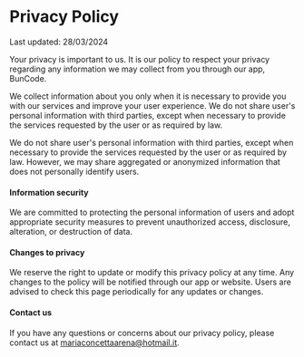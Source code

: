 # **Privacy Policy**
Last updated: 28/03/2024

Your privacy is important to us. It is our policy to respect your privacy regarding any information we may collect from you through our app, BunCode.

We collect information about you only when it is necessary to provide you with our services and improve your user experience. We do not share user's personal information with third parties, except when necessary to provide the services requested by the user or as required by law.

We do not share user's personal information with third parties, except when necessary to provide the services requested by the user or as required by law. However, we may share aggregated or anonymized information that does not personally identify users.

#### Information security
We are committed to protecting the personal information of users and adopt appropriate security measures to prevent unauthorized access, disclosure, alteration, or destruction of data.

#### Changes to privacy
We reserve the right to update or modify this privacy policy at any time. Any changes to the policy will be notified through our app or website. Users are advised to check this page periodically for any updates or changes.

#### Contact us
If you have any questions or concerns about our privacy policy, please contact us at mariaconcettaarena@hotmail.it.

